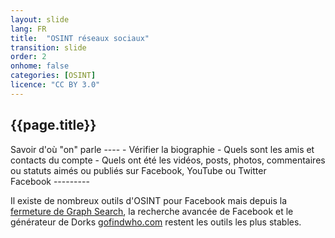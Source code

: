 ```yaml
---
layout: slide
lang: FR
title:  "OSINT réseaux sociaux"
transition: slide
order: 2
onhome: false
categories: [OSINT]
licence: "CC BY 3.0"
---
```


<section>
  <h1>{{page.title}}</h1>
</section>

<section data-markdown>
Savoir d'où "on" parle
----
-   Vérifier la biographie
-   Quels sont les amis et contacts du compte
-   Quels ont été les vidéos, posts, photos, commentaires ou statuts aimés ou publiés
    sur Facebook, YouTube ou Twitter
</section>

<section data-markdown>
Facebook
---------

Il existe de nombreux outils d'OSINT pour Facebook mais depuis la [fermeture de Graph Search](https://www.vice.com/en_us/article/zmpgmx/facebook-stops-graph-search),
la recherche avancée de Facebook et le générateur de Dorks [gofindwho.com](https://gofindwho.com/) restent les outils les plus stables.
</section>

<section data-markdown>
</section>

